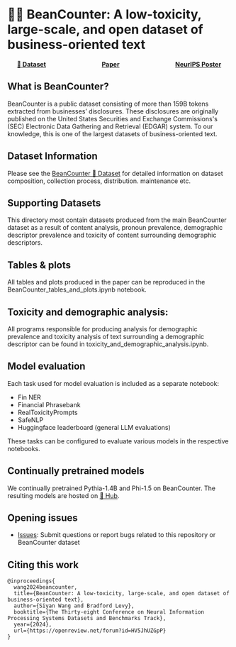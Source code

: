 # 🫘🧮 BeanCounter: A low-toxicity, large-scale, and open dataset of business-oriented text
<p align="center"><a style="font-weight:bold" href="https://huggingface.co/datasets/bradfordlevy/BeanCounter">🤗 Dataset</a>&nbsp;&nbsp;&nbsp;&nbsp;&nbsp;&nbsp;&nbsp;&nbsp;&nbsp;&nbsp;&nbsp;&nbsp;&nbsp;&nbsp;&nbsp;&nbsp;&nbsp;&nbsp;&nbsp;&nbsp;&nbsp;&nbsp;&nbsp;&nbsp;&nbsp;&nbsp;&nbsp;&nbsp;&nbsp;&nbsp;&nbsp;&nbsp;<a style="font-weight:bold" href="https://arxiv.org/abs/2409.17827">Paper</a>&nbsp;&nbsp;&nbsp;&nbsp;&nbsp;&nbsp;&nbsp;&nbsp;&nbsp;&nbsp;&nbsp;&nbsp;&nbsp;&nbsp;&nbsp;&nbsp;&nbsp;&nbsp;&nbsp;&nbsp;&nbsp;&nbsp;&nbsp;&nbsp;&nbsp;&nbsp;&nbsp;&nbsp;&nbsp;&nbsp;&nbsp;&nbsp;<a style="font-weight:bold" href="https://neurips.cc/virtual/2024/poster/97771">NeurIPS Poster</a></p>

## What is BeanCounter?
BeanCounter is a public dataset consisting of more than 159B tokens extracted from businesses’ disclosures. These disclosures are originally published on the United States Securities and Exchange Commissions's (SEC) Electronic Data Gathering and Retrieval (EDGAR) system. To our knowledge, this is one of the largest datasets of business-oriented text. 

## Dataset Information
Please see the [BeanCounter 🤗 Dataset](https://huggingface.co/datasets/bradfordlevy/BeanCounter) for detailed information on dataset composition, collection process, distribution. maintenance etc.

## Supporting Datasets
This directory most contain datasets produced from the main BeanCounter dataset as a result of content analysis, pronoun prevalence, demographic descriptor prevalence and toxicity of content surrounding demographic descriptors. 

## Tables & plots
All tables and plots produced in the paper can be reproduced in the BeanCounter_tables_and_plots.ipynb notebook. 

## Toxicity and demographic analysis:
All programs responsible for producing analysis for demographic prevalence and toxicity analysis of text surrounding a demographic descriptor can be found in toxicity_and_demographic_analysis.ipynb.

## Model evaluation
Each task used for model evaluation is included as a separate notebook:
* Fin NER
* Financial Phrasebank
* RealToxicityPrompts
* SafeNLP
* Huggingface leaderboard (general LLM evaluations)

These tasks can be configured to evaluate various models in the respective notebooks. 

## Continually pretrained models
We continually pretrained Pythia-1.4B and Phi-1.5 on BeanCounter. The resulting models are hosted on [🤗 Hub](https://huggingface.co/collections/bradfordlevy/beancounter-6756f8a3efb55010611a6fda).

## Opening issues
* [Issues](https://github.com/bradfordlynch/beancounter/issues): Submit questions or report bugs related to this repository or BeanCounter dataset


## Citing this work
```text
@inproceedings{
  wang2024beancounter,
  title={BeanCounter: A low-toxicity, large-scale, and open dataset of business-oriented text},
  author={Siyan Wang and Bradford Levy},
  booktitle={The Thirty-eight Conference on Neural Information Processing Systems Datasets and Benchmarks Track},
  year={2024},
  url={https://openreview.net/forum?id=HV5JhUZGpP}
}
```
